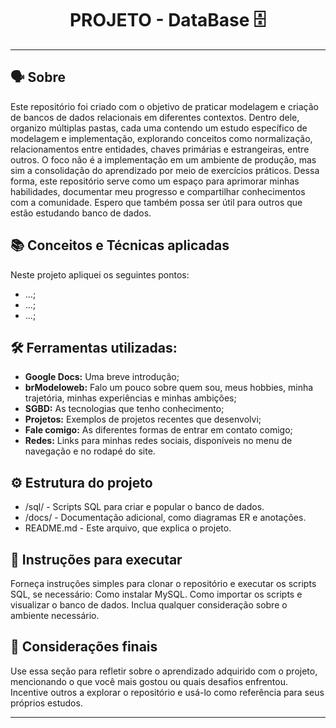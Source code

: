 <h1 align="center">PROJETO - DataBase 🗄️</h1>


---

## 🗣️ Sobre

Este repositório foi criado com o objetivo de praticar modelagem e criação de bancos de dados relacionais em diferentes contextos. Dentro dele, organizo múltiplas pastas, cada uma contendo um estudo específico de modelagem e implementação, explorando conceitos como normalização, relacionamentos entre entidades, chaves primárias e estrangeiras, entre outros.
O foco não é a implementação em um ambiente de produção, mas sim a consolidação do aprendizado por meio de exercícios práticos. Dessa forma, este repositório serve como um espaço para aprimorar minhas habilidades, documentar meu progresso e compartilhar conhecimentos com a comunidade. Espero que também possa ser útil para outros que estão estudando banco de dados.

## 📚 Conceitos e Técnicas aplicadas

Neste projeto apliquei os seguintes pontos:
+ ...;
+ ...;
+ ...;

## 🛠 Ferramentas utilizadas: 

- **Google Docs:** Uma breve introdução;
- **brModeloweb:** Falo um pouco sobre quem sou, meus hobbies, minha trajetória, minhas experiências e minhas ambições;
- **SGBD:** As tecnologias que tenho conhecimento;
- **Projetos:** Exemplos de projetos recentes que desenvolvi;
- **Fale comigo:** As diferentes formas de entrar em contato comigo;
- **Redes:** Links para minhas redes sociais, disponíveis no menu de navegação e no rodapé do site.

## ⚙ Estrutura do projeto

- /sql/ - Scripts SQL para criar e popular o banco de dados.
- /docs/ - Documentação adicional, como diagramas ER e anotações.
- README.md - Este arquivo, que explica o projeto.

## 📜 Instruções para executar

Forneça instruções simples para clonar o repositório e executar os scripts SQL, se necessário:
Como instalar MySQL.
Como importar os scripts e visualizar o banco de dados.
Inclua qualquer consideração sobre o ambiente necessário.

## 🏁 Considerações finais

Use essa seção para refletir sobre o aprendizado adquirido com o projeto, mencionando o que você mais gostou ou quais desafios enfrentou.
Incentive outros a explorar o repositório e usá-lo como referência para seus próprios estudos.

---


